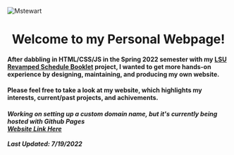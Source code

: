 ![Mstewart](https://user-images.githubusercontent.com/81037163/178838862-924ab18c-7559-46c4-b9da-af35d109b42b.png)

# <div align="center"> Welcome to my Personal Webpage!</div>

#### After dabbling in HTML/CSS/JS in the Spring 2022 semester with my [LSU Revamped Schedule Booklet](https://github.com/maggiestewart/LSUScheduleBookletProject) project, I wanted to get more hands-on experience by designing, maintaining, and producing my own website. 
#### Please feel free to take a look at my website, which highlights my interests, current/past projects, and achivements.

##### Working on setting up a custom domain name, but it's currently being hosted with Github Pages <br> [Website Link Here](https://maggiestewart.github.io/MaggiePersonalWebsite/) <br><br> Last Updated: 7/19/2022
